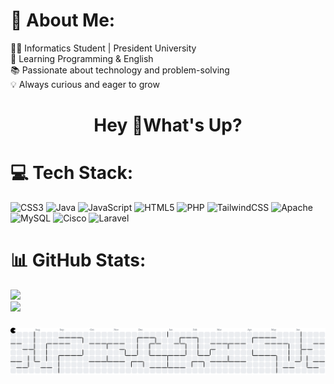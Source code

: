 # 💫 About Me:
👨‍💻 Informatics Student | President University<br>🌟 Learning Programming & English<br>📚 Passionate about technology and problem-solving<br>💡 Always curious and eager to grow


<h1 align="center">Hey 👋What's Up?</h1>


# 💻 Tech Stack:
![CSS3](https://img.shields.io/badge/css3-%231572B6.svg?style=for-the-badge&logo=css3&logoColor=white) ![Java](https://img.shields.io/badge/java-%23ED8B00.svg?style=for-the-badge&logo=openjdk&logoColor=white) ![JavaScript](https://img.shields.io/badge/javascript-%23323330.svg?style=for-the-badge&logo=javascript&logoColor=%23F7DF1E) ![HTML5](https://img.shields.io/badge/html5-%23E34F26.svg?style=for-the-badge&logo=html5&logoColor=white) ![PHP](https://img.shields.io/badge/php-%23777BB4.svg?style=for-the-badge&logo=php&logoColor=white) ![TailwindCSS](https://img.shields.io/badge/tailwindcss-%2338B2AC.svg?style=for-the-badge&logo=tailwind-css&logoColor=white) ![Apache](https://img.shields.io/badge/apache-%23D42029.svg?style=for-the-badge&logo=apache&logoColor=white) ![MySQL](https://img.shields.io/badge/mysql-4479A1.svg?style=for-the-badge&logo=mysql&logoColor=white) ![Cisco](https://img.shields.io/badge/cisco-%23049fd9.svg?style=for-the-badge&logo=cisco&logoColor=black) ![Laravel](https://img.shields.io/badge/laravel-%23FF2D20.svg?style=for-the-badge&logo=laravel&logoColor=white)

# 📊 GitHub Stats:
![](https://github-readme-stats.vercel.app/api?username=mrizalbasri&theme=dark&hide_border=true&include_all_commits=true&count_private=false)<br/>
![](https://nirzak-streak-stats.vercel.app/?user=mrizalbasri&theme=dark&hide_border=true)<br/>

###


<picture>
  <source media="(prefers-color-scheme: dark)" srcset="https://raw.githubusercontent.com/mrizalbasri/mrizalbasri/output/pacman-contribution-graph-dark.svg">
  <source media="(prefers-color-scheme: light)" srcset="https://raw.githubusercontent.com/mrizalbasri/mrizalbasri/output/pacman-contribution-graph.svg">
  <img alt="pacman contribution graph" src="https://raw.githubusercontent.com/mrizalbasri/mrizalbasri/output/pacman-contribution-graph.svg">
</picture>

###

<!-- Proudly created with GPRM ( https://gprm.itsvg.in ) -->
